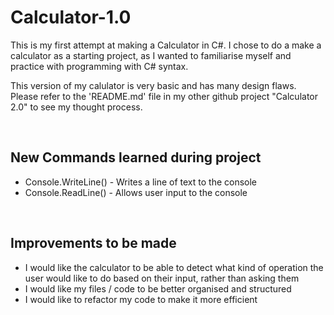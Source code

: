 # Calculator-1.0
This is my first attempt at making a Calculator in C#. I chose to do a make a calculator as a starting project, as I wanted to familiarise myself and practice 
with programming with C# syntax.


This version of my calulator is very basic and has many design flaws. Please refer to the 'README.md' file in my other github project "Calculator 2.0" to see my thought
process.

&nbsp;   

New Commands learned during project
-------------------------------------------
* Console.WriteLine() - Writes a line of text to the console
* Console.ReadLine() - Allows user input to the console

&nbsp;   

Improvements to be made
-------------------------------------------
* I would like the calculator to be able to detect what kind of operation the user would like to do based on their input, rather than asking them
* I would like my files / code to be better organised and structured
* I would like to refactor my code to make it more efficient

